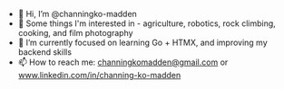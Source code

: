 - 👋 Hi, I’m @channingko-madden
- 👀 Some things I'm interested in - agriculture, robotics, rock climbing, cooking, and film photography
- 🌱 I’m currently focused on learning Go + HTMX, and improving my backend skills
- 📫 How to reach me: channingkomadden@gmail.com or www.linkedin.com/in/channing-ko-madden

<!---
channingko-madden/channingko-madden is a ✨ special ✨ repository because its `README.md` (this file) appears on your GitHub profile.
You can click the Preview link to take a look at your changes.
--->
